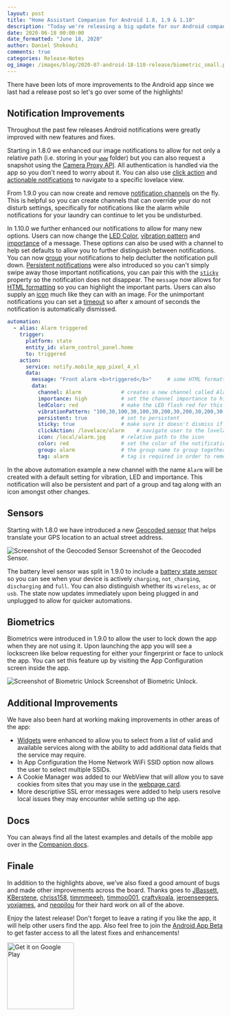 ```yaml
---
layout: post
title: "Home Assistant Companion for Android 1.8, 1.9 & 1.10"
description: "Today we're releasing a big update for our Android companion app including lots of improvements to notifications, biometrics support and a new geocoded sensor."
date: 2020-06-18 00:00:00
date_formatted: "June 18, 2020"
author: Daniel Shokouhi
comments: true
categories: Release-Notes
og_image: /images/blog/2020-07-android-18-110-release/biometric_small.png
---
```



There have been lots of more improvements to the Android app since we last had a release post so let's go over some of the highlights!

## Notification Improvements

Throughout the past few releases Android notifications were greatly improved with new features and fixes.

Starting in 1.8.0 we enhanced our image notifications to allow for not only a relative path (i.e. storing in your [`www`][1] folder) but you can also request a snapshot using the [Camera Proxy API][2]. All authentication is handled via the app so you don't need to worry about it. You can also use [click action][3] and [actionable notifications][4] to navigate to a specific lovelace view.

From 1.9.0 you can now create and remove [notification channels][5] on the fly. This is helpful so you can create channels that can override your do not disturb settings, specifically for notifications like the alarm while notifications for your laundry can continue to let you be undisturbed.

In 1.10.0 we further enhanced our notifications to allow for many new options. Users can now change the [LED Color][6], [vibration pattern][7] and [importance][8] of a message. These options can also be used with a channel to help set defaults to allow you to further distinguish between notifications. You can now [group][9] your notifications to help declutter the notification pull down. [Persistent notifications][10] were also introduced so you can't simply swipe away those important notifications, you can pair this with the [`sticky`][11] property so the notification does not disappear. The `message` now allows for [HTML formatting][12] so you can highlight the important parts. Users can also supply an [icon][13] much like they can with an image.  For the unimportant notifications you can set a [timeout][14] so after x amount of seconds the notification is automatically dismissed.

```yaml
automation:
  - alias: Alarm triggered
    trigger:
      platform: state
      entity_id: alarm_control_panel.home
      to: triggered
    action:
      service: notify.mobile_app_pixel_4_xl
      data:
        message: "Front alarm <b>triggered</b>"     # some HTML formatting to highlight the alert
        data:
          channel: Alarm             # creates a new channel called Alarm that you can manage from your device
          importance: high           # set the channel importance to high
          ledColor: red              # make the LED flash red for this notification
          vibrationPattern: "100,30,100,30,100,30,200,30,200,30,200,30,100,30,100,30,100"     # SOS vibration pattern
          persistent: true           # set to persistent
          sticky: true               # make sure it doesn't dismiss if selected
          clickAction: /lovelace/alarm    # navigate user to the lovelace alarm view
          icon: /local/alarm.jpg     # relative path to the icon
          color: red                 # set the color of the notification to red
          group: alarm               # the group name to group together notifications
          tag: alarm                 # tag is required in order to remove the persistent notification
```


In the above automation example a new channel with the name `Alarm` will be created with a default setting for vibration, LED and importance. This notification will also be persistent and part of a group and tag along with an icon amongst other changes.


## Sensors

Starting with 1.8.0 we have introduced a new [Geocoded sensor][15] that helps translate your GPS location to an actual street address.

<p class='img'>
<img src='/images/blog/2020-07-android-18-110-release/geocoded_sensor.png' alt='Screenshot of the Geocoded Sensor'></a>
Screenshot of the Geocoded Sensor.
</p>

The battery level sensor was split in 1.9.0 to include a [battery state sensor][16] so you can see when your device is actively `charging`, `not_charging`, `discharging` and `full`. You can also distinguish whether its `wireless`, `ac` or `usb`. The state now updates immediately upon being plugged in and unplugged to allow for quicker automations.


## Biometrics

Biometrics were introduced in 1.9.0 to allow the user to lock down the app when they are not using it. Upon launching the app you will see a lockscreen like below requesting for either your fingerprint or face to unlock the app. You can set this feature up by visiting the App Configuration screen inside the app.

<p class='img'>
<img src='/images/blog/2020-07-android-18-110-release/biometric_unlock.png' alt='Screenshot of Biometric Unlock'></a>
Screenshot of Biometric Unlock.
</p>


## Additional Improvements

We have also been hard at working making improvements in other areas of the app:

* [Widgets][17] were enhanced to allow you to select from a list of valid and available services along with the ability to add additional data fields that the service may require.
* In App Configuration the Home Network WiFi SSID option now allows the user to select multiple SSIDs.
* A Cookie Manager was added to our WebView that will allow you to save cookies from sites that you may use in the [webpage card][18].
* More descriptive SSL error messages were added to help users resolve local issues they may encounter while setting up the app.


## Docs

You can always find all the latest examples and details of the mobile app over in the [Companion docs][19]. 


## Finale

In addition to the highlights above, we’ve also fixed a good amount of bugs and made other improvements across the board. Thanks goes to [JBassett](https://github.com/JBassett), [KBerstene](https://github.com/KBerstene), [chriss158](https://github.com/chriss158), [timmmeeeh](https://github.com/timmmeeeh), [timmoo001](https://github.com/timmoo001), [craftykoala](https://github.com/craftykoala),  [jeroenseegers](https://github.com/jeroenseegers), [yoxjames](https://github.com/yoxjames), and [neopilou](https://github.com/neopilou) for their hard work on all of the above.

Enjoy the latest release! Don't forget to leave a rating if you like the app, it will help other users find the app. Also feel free to join the [Android App Beta][20] to get faster access to all the latest fixes and enhancements!

<a href="https://play.google.com/store/apps/details?id=io.homeassistant.companion.android"><img alt="Get it on Google Play" src="https://play.google.com/intl/en_gb/badges/static/images/badges/en_badge_web_generic.png" width="155" style='border: 0;box-shadow: none;'></a>

[1]: https://www.home-assistant.io/integrations/http#hosting-files "Hosting files"
[2]: https://developers.home-assistant.io/docs/api/rest/#get-apicamera_proxycameraentity_id "Camera Proxy API"
[3]: https://companion.home-assistant.io/docs/notifications/notifications-basic/#notification-click-action "Notification Click Action"
[4]: https://companion.home-assistant.io/docs/notifications/actionable-notifications#building-automations-for-notification-actions "Actionable Notification"
[5]: https://companion.home-assistant.io/docs/notifications/notifications-basic#notification-channels "Notification Channels"
[6]: https://companion.home-assistant.io/docs/notifications/notifications-basic#notification-led-color "Notification LED Color"
[7]: https://companion.home-assistant.io/docs/notifications/notifications-basic#notification-vibration-pattern "Notification Vibration Pattern"
[8]: https://companion.home-assistant.io/docs/notifications/notifications-basic#notification-channel-importance "Notification Importance"
[9]: https://companion.home-assistant.io/docs/notifications/notifications-basic#thread-id-grouping-notifications "Notification Grouping"
[10]: https://companion.home-assistant.io/docs/notifications/notifications-basic#persistent-notification "Persistent Notifications"
[11]: https://companion.home-assistant.io/docs/notifications/notifications-basic#sticky-notification "Sticky Notifications"
[12]: https://companion.home-assistant.io/docs/notifications/notifications-basic#notification-message-html-formatting "HTML Message Formatting"
[13]: https://companion.home-assistant.io/docs/notifications/notifications-basic#notification-icon "Notification Icon"
[14]: https://companion.home-assistant.io/docs/notifications/notifications-basic#notification-timeout "Notification Timeout"
[15]: https://companion.home-assistant.io/docs/core/sensors#geocoded-location-sensor "Geocoded Sensor"
[16]: https://companion.home-assistant.io/docs/core/sensors#battery-sensors "Battery Sensors"
[17]: https://companion.home-assistant.io/docs/core/android-widgets "Android Widgets"
[18]: https://www.home-assistant.io/lovelace/iframe/ "Lovelace Webpage Card"
[19]: https://companion.home-assistant.io/ "Companion Docs"
[20]: https://play.google.com/apps/testing/io.homeassistant.companion.android "Android App Beta"